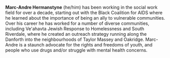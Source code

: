 **Marc-Andre Hermanstyne** (he/him) has been working in the social work field for over a decade, starting out with the Black Coalition for AIDS where he learned about the importance of being an ally to vulnerable communities. Over his career he has worked for a number of diverse communities, including Ve'ahavta Jewish Response to Homelessness and South Riverdale, where he created an outreach strategy running along the Danforth into the neighbourhoods of Taylor Massey and Oakridge. Marc-Andre is a staunch advocate for the rights and freedoms of youth, and people who use drugs and/or struggle with mental health concerns.